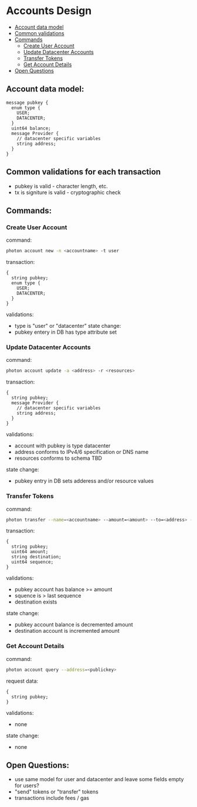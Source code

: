 # Accounts Design

* [Account data model](#account-data-model)
* [Common validations](#common-validations)
* [Commands](#commands)
  * [Create User Account](#create-user-account)
  * [Update Datacenter Accounts](#update-datacenter-accounts)
  * [Transfer Tokens](#transfer-tokens)
  * [Get Account Details](#get-account-details)
* [Open Questions](#open-questions)


## Account data model:

```proto3
message pubkey {
  enum type {
    USER;
    DATACENTER;
  }
  uint64 balance;
  message Provider {
    // datacenter specific variables
    string address;
  }
}
```

## Common validations for each transaction
* pubkey is valid - character length, etc.
* tx is signiture is valid - cryptographic check

## Commands:

### Create User Account

command:
```sh
photon account new -n <accountname> -t user
```
transaction:
```proto3
{
  string pubkey;
  enum type {
    USER;
    DATACENTER;
  }
}
```
validations:
* type is "user" or "datacenter"
state change:
* pubkey entery in DB has type attribute set


### Update Datacenter Accounts

command:
```sh
photon account update -a <address> -r <resources>
```
transaction:
```proto3
{
  string pubkey;
  message Provider {
    // datacenter specific variables
    string address;
  }
}
```
validations:
* account with pubkey is type datacenter
* address conforms to IPv4/6 specification or DNS name
* resources conforms to schema TBD

state change:
* pubkey entry in DB sets adderess and/or resource values


### Transfer Tokens

command:
```sh
photon transfer --name=<accountname> --amount=<amount> --to=<address> --sequence=<integer>
```
transaction:
```proto3
{
  string pubkey;
  uint64 amount;
  string destination;
  uint64 sequence;
}
```

validations:

* pubkey account has balance >= amount
* squence is > last sequence
* destination exists

state change:
* pubkey account balance is decremented amount
* destination account is incremented amount


### Get Account Details

command:
```sh
photon account query --address=<publickey>
```
request data:
```proto3
{
  string pubkey;
}
```

validations:
* none

state change:
* none

## Open Questions:
* use same model for user and datacenter and leave some fields empty for users?
* "send" tokens or "transfer" tokens
* transactions include fees / gas
